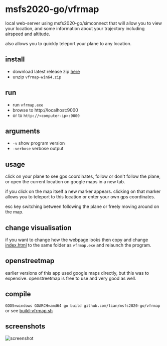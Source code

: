 # msfs2020-go/vfrmap

local web-server using msfs2020-go/simconnect that will allow you to view your location, and some information about your trajectory including airspeed and altitude.

also allows you to quickly teleport your plane to any location.

## install

* download latest release zip [here](https://github.com/lian/msfs2020-go/releases)
* unzip `vfrmap-win64.zip`

## run
* run `vfrmap.exe`
* browse to http://localhost:9000
* or to `http://<computer-ip>:9000`

## arguments

* `-v` show program version
* `-verbose` verbose output

## usage

click on your plane to see gps coordinates, follow or don't follow the plane, or open the current location on google maps in a new tab.

if you click on the map itself a new marker appears. clicking on that marker allows you to teleport to this location or enter your own gps coordinates.

esc key switching between following the plane or freely moving around on the map.

## change visualisation

if you want to change how the webpage looks then copy and change [index.html](html/index.html) to the same folder as `vfrmap.exe` and relaunch the program.

## openstreetmap

earlier versions of this app used google maps directly, but this was to expensive. openstreetmap is free to use and very good as well.

## compile

`GOOS=windows GOARCH=amd64 go build github.com/lian/msfs2020-go/vfrmap` or see [build-vfrmap.sh](https://github.com/lian/msfs2020-go/blob/master/build-vfrmap.sh)

## screenshots

![screenshot](https://i.imgur.com/5PZyKC8.png)
